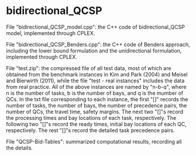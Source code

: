 # bidirectional_QCSP

File "bidirectional_QCSP_model.cpp": the C++ code of bidirectional_QCSP model, implemented through CPLEX.

File "bidirectional_QCSP_Benders.cpp": the C++ code of Benders approach, including the lower bound formulation and the unidirectional formulation, implemented through CPLEX.

File "test.zip": the compressed file of all test data, most of which are obtained from the benchmark instances in Kim and Park (2004) and Meisel and Bierwirth (2011), while the file "test - real instances" includes the data from real practice. All of the above instances are named by "n-b-q", where n is the number of tasks, b is the number of bays, and q is the mumber of QCs. In the txt file corresponding to each instance, the first "[]" records the number of tasks, the number of bays, the number of precedence pairs, the number of QCs, the travel time, safety margins. The next two "[]"s record the processing times and bay locations of each task, respectively. The following two "[]"s record the ready times, initial bay locations of each QC, respectively. The rest "[]"s record the detailed task precedence pairs. 


File "QCSP-Bid-Tables": summarized computational results, recording all the details.
